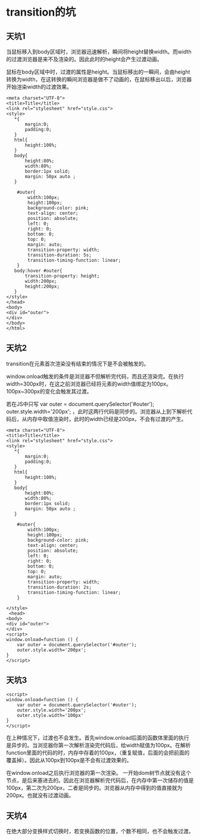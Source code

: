 # transition的坑 #
##  天坑1 ##
   当鼠标移入到body区域时，浏览器迅速解析，瞬间将height替换width。而width的过渡浏览器是来不及渲染的。因此此时的height会产生过渡动画。
   
鼠标在body区域中时，过渡的属性是height。当鼠标移出的一瞬间，会由height转换为width，在这转换的瞬间浏览器是做不了动画的，在鼠标移出以后，浏览器开始渲染width的过渡效果。

    <meta charset="UTF-8">
    <title>Title</title>
    <link rel="stylesheet" href="style.css">
    <style>
       *{
           margin:0;
           padding:0;
       }
       html{
           height:100%;
       }
       body{
           height:80%;
           width:80%;
           border:1px solid;
           margin: 50px auto ;
       }

        #outer{
            width:100px;
            height:100px;
            background-color: pink;
            text-align: center;
            position: absolute;
            left: 0;
            right: 0;
            bottom: 0;
            top: 0;
            margin: auto;
            transition-property: width;
            transition-duration: 5s;
            transition-timing-function: linear;
        }
       body:hover #outer{
           transition-property: height;
           width:200px;
           height:200px;
       }
    </style>
    </head>
    <body>
    <div id="outer">
    </div>
    </body>
    </html>
## 天坑2 ##

transition在元素首次渲染没有结束的情况下是不会被触发的。

window.onload触发的条件是浏览器不但解析完代码，而且还渲染完。在执行width=300px时，在这之前浏览器已经将元素的width值绑定为100px。100px~300px的变化会触发其过渡。

若在JS中只写
		var outer = document.querySelector('#outer');
        outer.style.width='200px';
，此时这两行代码是同步的。浏览器从上到下解析代码后，从内存中取值渲染时，此时的width已经是200px，不会有过渡的产生。

    <meta charset="UTF-8">
    <title>Title</title>
    <link rel="stylesheet" href="style.css">
    <style>
       *{
           margin:0;
           padding:0;
       }
       html{
           height:100%;
       }
       body{
           height:80%;
           width:80%;
           border:1px solid;
           margin: 50px auto ;
       }

        #outer{
            width:100px;
            height:100px;
            background-color: pink;
            text-align: center;
            position: absolute;
            left: 0;
            right: 0;
            bottom: 0;
            top: 0;
            margin: auto;
            transition-property: width;
            transition-duration: 2s;
            transition-timing-function: linear;
        }

    </style>
     <head>
    <body>
    <div id="outer">
    </div>
    <script>
    window.onload=function () {
        var outer = document.querySelector('#outer');
        outer.style.width='200px';
    }
    </script>

## 天坑3 ##

    <script>
    window.onload=function () {
        var outer = document.querySelector('#outer');
        outer.style.width='200px';
        outer.style.width='100px'
    }
    </script>

在上种情况下，过渡也不会发生。首先window.onload后面的函数体里面的执行是异步的。当浏览器你第一次解析渲染完代码后，给width赋值为100px。在解析function里面的代码的时，内存中存着的100px，（重复赋值，后面的会把前面的覆盖掉）。因此从100px到100px是不会有过渡效果的。

在window.onload之后执行浏览器的第一次渲染。
一开始dom树节点就没有这个节点，是后来塞进去的。因此在浏览器解析完代码后，在内存中第一次储存的值是100px，第二次为200px，二者是同步的。浏览器从内存中得到的值直接就为200px。也就没有过渡动画。
     <script>
      window.onload=function () {
        var outer = document.createElement('div');
        outer.id='outer';
        document.documentElement.appendChild(outer);
        outer.style.width='200px'
     }
     </script>
## 天坑4 ##   
 在绝大部分变换样式切换时，若变换函数的位置，个数不相同，也不会触发过渡。
